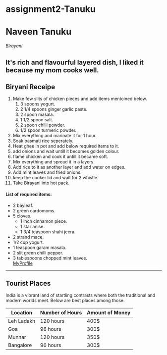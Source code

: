 # assignment2-Tanuku
# Naveen Tanuku
###### Birayani
It's **rich** and **flavourful** layered dish, I liked it because my mom cooks well.
---
## Biryani Receipe

1. Make few slits of chicken pieces and add items mentoined below.
    1. 3 spoons yogurt.
    2. 2 1/4 spoons ginger garlic paste.
    3. 2 spoon masala.
    4. 1 1/2 spoon salt.
    5. 2 spoon chilli powder.
    6. 1/2 spoon turmeric powder.
2. Mix everything and marinate it for 1 hour.
3. Soak basmati rice seperately.
4. Heat ghee in pot and add below required items to it.
5. add onions and wait untill it becomes golden colour.
6. flame chicken and cook it untill it became soft.
7. Mix everything and spread it in a layers.
8. Add rice to it as another layer and add water on edges.
9. Add mint leaves and fried onions.
10. keep the cooker lid and wait for 2 whistle.
11. Take Birayani into hot pack.
#### List of required items:
* 2 bayleaf.
* 2 green cardomoms.
* 5 cloves.
   - 1 inch cinnamon piece.
    - 1 star anise.
    - 1 3/4 teaspoon shahi jeera.
* 2 strand mace.
* 1/2 cup yogurt.
* 1 teaspoon garam masala.
* 2 slit green chilli pepper.
* 3 tablespoons chopped mint leaves.<br>
[MyProfile](AboutMe.md)

---

## Tourist Places


India is a vibrant land of startling contrasts where both the traditional and modern worlds meet. Below are best places among those.

 Location    | Number of Hours | Amount of Money
--- | --- | ---
 Leh Ladakh | 120 hours | 400$
 Goa | 96 hours | 300$
 Munnar | 120 hours | 350$
 Bangalore | 96 hours | 300$
